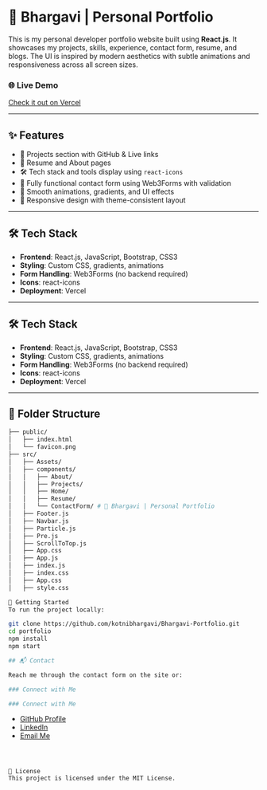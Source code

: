 # 💜 Bhargavi | Personal Portfolio

This is my personal developer portfolio website built using **React.js**. It showcases my projects, skills, experience, contact form, resume, and blogs. The UI is inspired by modern aesthetics with subtle animations and responsiveness across all screen sizes.

### 🌐 Live Demo
[Check it out on Vercel](https://bhargavi-portfolio-a7bi.vercel.app/)

---

## ✨ Features

- 💼 Projects section with GitHub & Live links
- 📜 Resume and About pages
- 🛠️ Tech stack and tools display using `react-icons`
- 🧾 Fully functional contact form using Web3Forms with validation
- 🎨 Smooth animations, gradients, and UI effects
- 🌙 Responsive design with theme-consistent layout


---

## 🛠 Tech Stack

- **Frontend**: React.js, JavaScript, Bootstrap, CSS3
- **Styling**: Custom CSS, gradients, animations
- **Form Handling**: Web3Forms (no backend required)
- **Icons**: react-icons
- **Deployment**: Vercel

---

## 🛠 Tech Stack

- **Frontend**: React.js, JavaScript, Bootstrap, CSS3
- **Styling**: Custom CSS, gradients, animations
- **Form Handling**: Web3Forms (no backend required)
- **Icons**: react-icons
- **Deployment**: Vercel

---

## 📂 Folder Structure

```bash
├── public/
│   ├── index.html
│   └── favicon.png
├── src/
│   ├── Assets/
│   ├── components/
│   │   ├── About/
│   │   ├── Projects/
│   │   ├── Home/
│   │   ├── Resume/
│   │   └── ContactForm/ # 💜 Bhargavi | Personal Portfolio
│   ├── Footer.js
│   ├── Navbar.js
│   ├── Particle.js
│   ├── Pre.js
│   ├── ScrollToTop.js
│   ├── App.css
│   ├── App.js
│   ├── index.js
│   ├── index.css
│   ├── App.css
│   ├── style.css

🚀 Getting Started
To run the project locally:

git clone https://github.com/kotnibhargavi/Bhargavi-Portfolio.git
cd portfolio
npm install
npm start

## 📬 Contact

Reach me through the contact form on the site or:

### Connect with Me

### Connect with Me
```
- [GitHub Profile](https://github.com/kotnibhargavi)
- [LinkedIn](https://www.linkedin.com/in/kotnibhargavi/)
- [Email Me](mailto:kotnibhargavi0103@gmail.com)
```



📝 License
This project is licensed under the MIT License.


